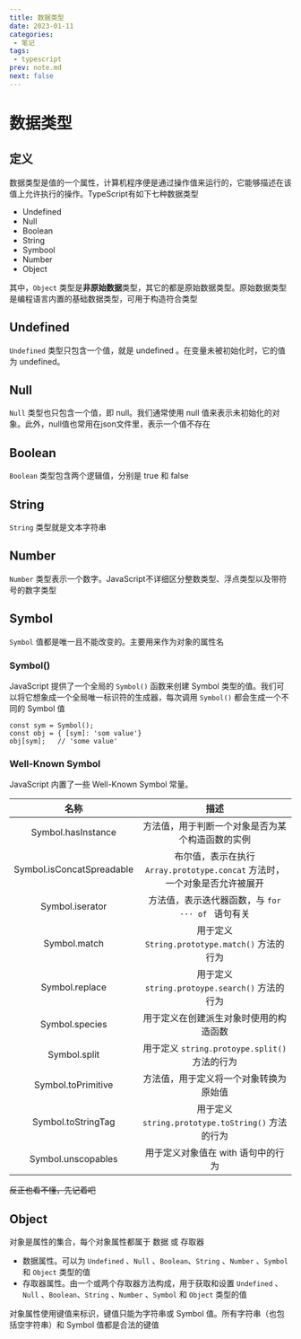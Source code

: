 ```yaml
---
title: 数据类型
date: 2023-01-11
categories:
 - 笔记
tags:
 - typescript
prev: note.md
next: false
---
```


# 数据类型

## 定义

数据类型是值的一个属性，计算机程序便是通过操作值来运行的，它能够描述在该值上允许执行的操作。TypeScript有如下七种数据类型

* Undefined
* Null
* Boolean
* String
* Symbool
* Number
* Object

其中，`Object` 类型是**非原始数据**类型，其它的都是原始数据类型。原始数据类型是编程语言内置的基础数据类型，可用于构造符合类型

## Undefined

`Undefined` 类型只包含一个值，就是 undefined 。在变量未被初始化时，它的值为 undefined。

## Null

`Null` 类型也只包含一个值，即 null。我们通常使用 null 值来表示未初始化的对象。此外，null值也常用在json文件里，表示一个值不存在

## Boolean

`Boolean` 类型包含两个逻辑值，分别是 true 和 false

## String

`String` 类型就是文本字符串

## Number

`Number` 类型表示一个数字。JavaScript不详细区分整数类型、浮点类型以及带符号的数字类型

## Symbol

`Symbol` 值都是唯一且不能改变的。主要用来作为对象的属性名

### Symbol()

JavaScript 提供了一个全局的 `Symbol()` 函数来创建 Symbol 类型的值。我们可以将它想象成一个全局唯一标识符的生成器，每次调用 `Symbol()` 都会生成一个不同的 Symbol 值
```tsx
const sym = Symbol();
const obj = { [sym]: 'som value'}
obj[sym];   // 'some value'
```

### Well-Known Symbol

JavaScript 内置了一些 Well-Known Symbol 常量。

|           名称            |                             描述                             |
| :-----------------------: | :----------------------------------------------------------: |
|    Symbol.hasInstance     |       方法值，用于判断一个对象是否为某个构造函数的实例       |
| Symbol.isConcatSpreadable | 布尔值，表示在执行 `Array.prototype.concat` 方法时，一个对象是否允许被展开 |
|      Symbol.iserator      |      方法值，表示迭代器函数，与 `for ··· of ` 语句有关       |
|       Symbol.match        |        用于定义 `String.prototype.match()` 方法的行为        |
|      Symbol.replace       |        用于定义 `string.protoype.search()` 方法的行为        |
|      Symbol.species       |            用于定义在创建派生对象时使用的构造函数            |
|       Symbol.split        |        用于定义 `string.protoype.split()` 方法的行为         |
|    Symbol.toPrimitive     |            方法值，用于定义将一个对象转换为原始值            |
|    Symbol.toStringTag     |      用于定义 `string.prototype.toString()` 方法的行为       |
|    Symbol.unscopables     |              用于定义对象值在 with 语句中的行为              |

~~反正也看不懂，先记着吧~~

## Object

对象是属性的集合，每个对象属性都属于 数据 或 存取器

* 数据属性。可以为 `Undefined` 、`Null` 、`Boolean`、`String` 、`Number` 、`Symbol` 和 `Object` 类型的值
* 存取器属性。由一个或两个存取器方法构成，用于获取和设置 `Undefined` 、`Null` 、`Boolean`、`String` 、`Number` 、`Symbol` 和 `Object` 类型的值

对象属性使用键值来标识，键值只能为字符串或 Symbol 值。所有字符串（也包括空字符串）和 Symbol 值都是合法的键值


